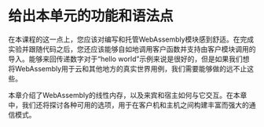 # 给出本单元的功能和语法点

在本课程的这一点上，您应该对编写和托管WebAssembly模块感到舒适。在完成实验并跟随代码之后，您还应该能够自如地调用客户函数并支持由客户模块调用的导入。能够来回传递数字对于“hello world”示例来说是很好的，但是如果我们想将WebAssembly用于云和其他地方的真实世界用例，我们需要能够做的远不止这些。

本章介绍了WebAssembly的线性内存，以及来宾和宿主如何与它交互。在本章中，我们还将探讨各种可用的选项，用于在客户机和主机之间构建丰富而强大的通信模式。